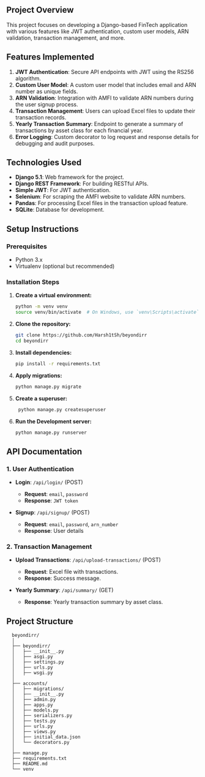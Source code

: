 


## Project Overview
This project focuses on developing a Django-based FinTech application with various features like JWT authentication, custom user models, ARN validation, transaction management, and more.

## Features Implemented
1. **JWT Authentication**: Secure API endpoints with JWT using the RS256 algorithm.
2. **Custom User Model**: A custom user model that includes email and ARN number as unique fields.
3. **ARN Validation**: Integration with AMFI to validate ARN numbers during the user signup process.
4. **Transaction Management**: Users can upload Excel files to update their transaction records.
5. **Yearly Transaction Summary**: Endpoint to generate a summary of transactions by asset class for each financial year.
6. **Error Logging**: Custom decorator to log request and response details for debugging and audit purposes.

## Technologies Used
- **Django 5.1**: Web framework for the project.
- **Django REST Framework**: For building RESTful APIs.
- **Simple JWT**: For JWT authentication.
- **Selenium**: For scraping the AMFI website to validate ARN numbers.
- **Pandas**: For processing Excel files in the transaction upload feature.
- **SQLite**: Database for development.

## Setup Instructions

### Prerequisites
- Python 3.x
- Virtualenv (optional but recommended)

### Installation Steps

1. **Create a virtual environment:**
    ```bash
    python -m venv venv
    source venv/bin/activate  # On Windows, use `venv\Scripts\activate`
2. **Clone the repository:**
   ```bash
   git clone https://github.com/Harsh1tSh/beyondirr
   cd beyondirr
3. **Install dependencies:**
    ```bash
    pip install -r requirements.txt
4. **Apply migrations:**
    ```bash
    python manage.py migrate
5. **Create a superuser:**
   ```bash
    python manage.py createsuperuser
6. **Run the Development server:**
    ```bash
    python manage.py runserver


## API Documentation

### 1. User Authentication
- **Login**: `/api/login/` (POST)
  - **Request**: `email`, `password`
  - **Response**: `JWT token`

- **Signup**: `/api/signup/` (POST)
  - **Request**: `email`, `password`, `arn_number`
  - **Response**: User details

### 2. Transaction Management
- **Upload Transactions**: `/api/upload-transactions/` (POST)
  - **Request**: Excel file with transactions.
  - **Response**: Success message.

- **Yearly Summary**: `/api/summary/` (GET)
  - **Response**: Yearly transaction summary by asset class.

## Project Structure
      beyondirr/
      │
      ├── beyondirr/
      │   ├── __init__.py
      │   ├── asgi.py
      │   ├── settings.py
      │   ├── urls.py
      │   ├── wsgi.py
      │
      ├── accounts/
      │   ├── migrations/
      │   ├── __init__.py
      │   ├── admin.py
      │   ├── apps.py
      │   ├── models.py
      │   ├── serializers.py
      │   ├── tests.py
      │   ├── urls.py
      │   ├── views.py
      │   ├── initial_data.json
      │   └── decorators.py
      │
      ├── manage.py
      ├── requirements.txt
      ├── README.md
      └── venv

